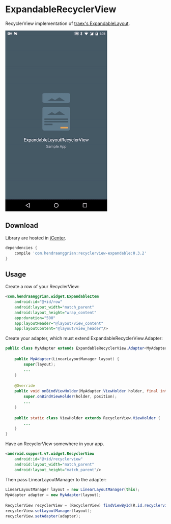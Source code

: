 ExpandableRecyclerView
======================
RecyclerView implementation of [traex's ExpandableLayout](https://github.com/traex/ExpandableLayout).

![demo](/art/demo.gif)

Download
--------
Library are hosted in [jCenter](https://bintray.com/hendraanggrian/maven/expandable-recyclerview).
```gradle
dependencies {
    compile 'com.hendraanggrian:recyclerview-expandable:0.3.2'
}
```

Usage
-----
Create a row of your RecyclerView:
```xml
<com.hendraanggrian.widget.ExpandableItem
    android:id="@+id/row"
    android:layout_width="match_parent"
    android:layout_height="wrap_content"
    app:duration="500"
    app:layoutHeader="@layout/view_content"
    app:layoutContent="@layout/view_header"/>
```

Create your adapter, which must extend ExpandableRecyclerView.Adapter:
```java
public class MyAdapter extends ExpandableRecyclerView.Adapter<MyAdapter.ViewHolder> {

    public MyAdapter(LinearLayoutManager layout) {
        super(layout);
        ...
    }

    @Override
    public void onBindViewHolder(MyAdapter.ViewHolder holder, final int position) {
        super.onBindViewHolder(holder, position);
        ...
    }

    public static class ViewHolder extends RecyclerView.ViewHolder {
        ...
    }
}
```

Have an RecyclerView somewhere in your app.
```xml
<android.support.v7.widget.RecyclerView
    android:id="@+id/recyclerview"
    android:layout_width="match_parent"
    android:layout_height="match_parent"/>
```

Then pass LinearLayoutManager to the adapter:
```java
LinearLayoutManager layout = new LinearLayoutManager(this);
MyAdapter adapter = new MyAdapter(layout);

RecyclerView recyclerView = (RecyclerView) findViewById(R.id.recyclerview);
recyclerView.setLayoutManager(layout);
recyclerView.setAdapter(adapter);
```